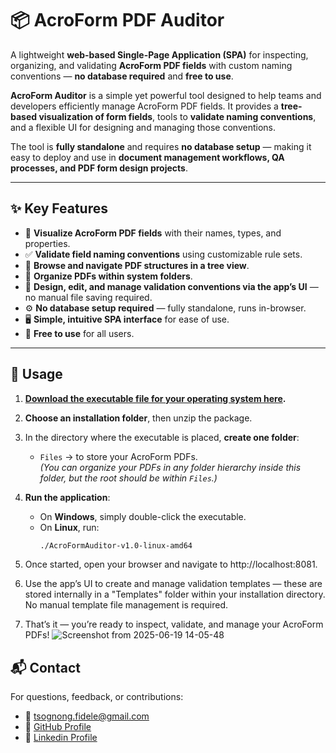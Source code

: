 # 📦 AcroForm PDF Auditor

A lightweight **web-based Single-Page Application (SPA)** for inspecting, organizing, and validating **AcroForm PDF fields** with custom naming conventions — **no database required** and **free to use**.

**AcroForm Auditor** is a simple yet powerful tool designed to help teams and developers efficiently manage AcroForm PDF fields. It provides a **tree-based visualization of form fields**, tools to **validate naming conventions**, and a flexible UI for designing and managing those conventions.

The tool is **fully standalone** and requires **no database setup** — making it easy to deploy and use in **document management workflows, QA processes, and PDF form design projects**.

---

## ✨ Key Features

- 📄 **Visualize AcroForm PDF fields** with their names, types, and properties.
- ✅ **Validate field naming conventions** using customizable rule sets.
- 🌳 **Browse and navigate PDF structures in a tree view**.
- 📁 **Organize PDFs within system folders**.
- 🎨 **Design, edit, and manage validation conventions via the app’s UI** — no manual file saving required.
- ⚙️ **No database setup required** — fully standalone, runs in-browser.
- 🖥️ **Simple, intuitive SPA interface** for ease of use.
- 💸 **Free to use** for all users.

---

## 📖 Usage

1. **[Download the executable file for your operating system here](https://github.com/tsognong/acroFormPDFAuditor/releases/tag/AcroFormPDFAuditor-v1.0.0).**
2. **Choose an installation folder**, then unzip the package.
3. In the directory where the executable is placed, **create one folder**:
   - `Files` → to store your AcroForm PDFs.  
     *(You can organize your PDFs in any folder hierarchy inside this folder, but the root should be within `Files`.)*
4. **Run the application**:
   - On **Windows**, simply double-click the executable.
   - On **Linux**, run:
     ```bash
     ./AcroFormAuditor-v1.0-linux-amd64
     ```
5. Once started, open your browser and navigate to http://localhost:8081.

6. Use the app’s UI to create and manage validation templates — these are stored internally in a "Templates" folder within your installation directory. No manual template file management is required.
7. That’s it — you’re ready to inspect, validate, and manage your AcroForm PDFs!
![Screenshot from 2025-06-19 14-05-48](https://github.com/user-attachments/assets/5b74812a-5e65-40ee-a728-5b931ffe1709)


## 📬 Contact

For questions, feedback, or contributions:
- 📧 [tsognong.fidele@gmail.com](mailto:tsognong.fidele@gmail.com)
- 🐙 [GitHub Profile](https://github.com/tsognong)
- 🐙 [Linkedin Profile](https://linkedin.com/in/tsognong-fidele)

